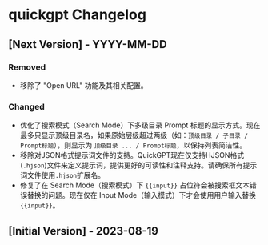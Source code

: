 # quickgpt Changelog

## [Next Version] - YYYY-MM-DD

### Removed

- 移除了 "Open URL" 功能及其相关配置。

### Changed

- 优化了搜索模式（Search Mode）下多级目录 Prompt 标题的显示方式。现在最多只显示顶级目录名，如果原始层级超过两级（如：`顶级目录 / 子目录 / Prompt标题`），则显示为 `顶级目录 ... / Prompt标题`，以保持列表简洁性。
- 移除对JSON格式提示词文件的支持。QuickGPT现在仅支持HJSON格式(`.hjson`)文件来定义提示词，提供更好的可读性和注释支持。请确保所有提示词文件使用`.hjson`扩展名。
- 修复了在 Search Mode（搜索模式）下 `{{input}}` 占位符会被搜索框文本错误替换的问题。现在仅在 Input Mode（输入模式）下才会使用用户输入替换 `{{input}}`。

## [Initial Version] - 2023-08-19
